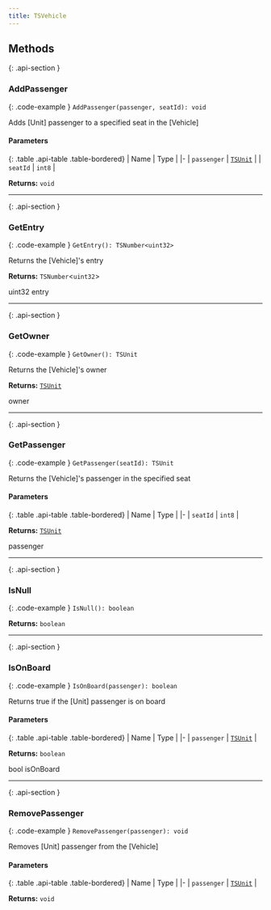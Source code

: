 ```yaml
---
title: TSVehicle
---
```



## Methods

{: .api-section }
### AddPassenger

{: .code-example }
`AddPassenger(passenger, seatId): void`

Adds [Unit] passenger to a specified seat in the [Vehicle]

#### Parameters

{: .table .api-table .table-bordered}
| Name | Type |
|-
| `passenger` | [`TSUnit`](TSUnit) |
| `seatId` | `int8` |

**Returns:** 
`void`

___

{: .api-section }
### GetEntry

{: .code-example }
`GetEntry(): TSNumber<uint32>`

Returns the [Vehicle]'s entry

**Returns:** 
`TSNumber`<`uint32`\>

uint32 entry

___

{: .api-section }
### GetOwner

{: .code-example }
`GetOwner(): TSUnit`

Returns the [Vehicle]'s owner

**Returns:** 
[`TSUnit`](TSUnit)

owner

___

{: .api-section }
### GetPassenger

{: .code-example }
`GetPassenger(seatId): TSUnit`

Returns the [Vehicle]'s passenger in the specified seat

#### Parameters

{: .table .api-table .table-bordered}
| Name | Type |
|-
| `seatId` | `int8` |

**Returns:** 
[`TSUnit`](TSUnit)

passenger

___

{: .api-section }
### IsNull

{: .code-example }
`IsNull(): boolean`

**Returns:** 
`boolean`

___

{: .api-section }
### IsOnBoard

{: .code-example }
`IsOnBoard(passenger): boolean`

Returns true if the [Unit] passenger is on board

#### Parameters

{: .table .api-table .table-bordered}
| Name | Type |
|-
| `passenger` | [`TSUnit`](TSUnit) |

**Returns:** 
`boolean`

bool isOnBoard

___

{: .api-section }
### RemovePassenger

{: .code-example }
`RemovePassenger(passenger): void`

Removes [Unit] passenger from the [Vehicle]

#### Parameters

{: .table .api-table .table-bordered}
| Name | Type |
|-
| `passenger` | [`TSUnit`](TSUnit) |

**Returns:** 
`void`

